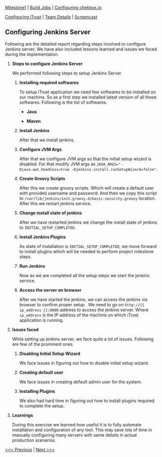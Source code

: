 [Milestone1](README.md) | [Build Jobs](JenkinsJobBuilder.md) | [Configuring chekbox.io](Checkbox.md)

[Configuring iTrust](ITrust.md) | [Team Details](Team.md) | [Screencast](Screencast.md)

Configuring Jenkins Server
----------------------------------

Following are the detailed report regarding steps involved to configure Jenkins server. We have also included lessons learned and issues we faced during the implementation.

1. **Steps to configure Jenkins Server**

	We performed following steps to setup Jenkins Server.
	
	1. **Installing required softwares**
		
		To setup iTrust application we need few softwares to be installed on our machine. So as a first step we installed latest version of all these softwares. Following is the list of softwares.
		
		- **Java**
		
		- **Maven**
	
	2. **Install Jenkins**
	
		After that we install jenkins. 
	
	3. **Configure JVM Args**
	
		After that we configure JVM args so that the initial setup wizard is disabled. For that modify JVM args as `JAVA_ARGS="-Djava.awt.headless=true -Djenkins.install.runSetupWizard=false"`.
		
	4. **Create Groovy Scripts**
	
		After this we create groovy scripts. Which will create a default user with provided username and password. And then we copy this script to `/var/lib/jenkins/init.groovy.d/basic-security.groovy` location. After this we restart jenkins service.
		
	5. **Change install state of jenkins**
		
		After we have restarted jenkins we change the install state of jenkins to `INITIAL_SETUP_COMPLETED`.
		
	6. **Install Jenkins Plugins**
	
		As state of installation is `INITIAL_SETUP_COMPLETED`, we move forward to install plugins which will be needed to perform project milestone steps.

	7. **Run Jenkins**
	
		Now as we are completed all the setup steps we start the jenkins service. 
		
	8. **Access the server on browser**
	
		After we have started the jenkins, we can access the jenkins via browser to confirm proper setup . We need to go on `http://{{ ip_address }}:8080` address to access the jenkins server. Where `ip_address` is the IP address of the machine on which iTrust application is running.

2. **Issues faced**

	While setting up jenkins server, we face quite a lot of issues. Following are few of the prominent ones.
	
	1. **Disabling Initial Setup Wizard**
	
		We face issues in figuring out how to disable initial setup wizard. 
		
	2. **Creating default user**
	
		We face issues in creating default admin user for the system.

	3. **Installing Plugins**
	
		We also had hard time in figuring out how to install plugins required to complete the setup.
	
3. **Learnings**
	
	During this exercise we learned how useful it is to fully automate installation and configuration of any tool. This may save lots of time in manually configuring many servers with same details in actual production scenarios.
	
[<<< Previous](README.md) | [Next >>>](JenkinsJobBuilder.md)